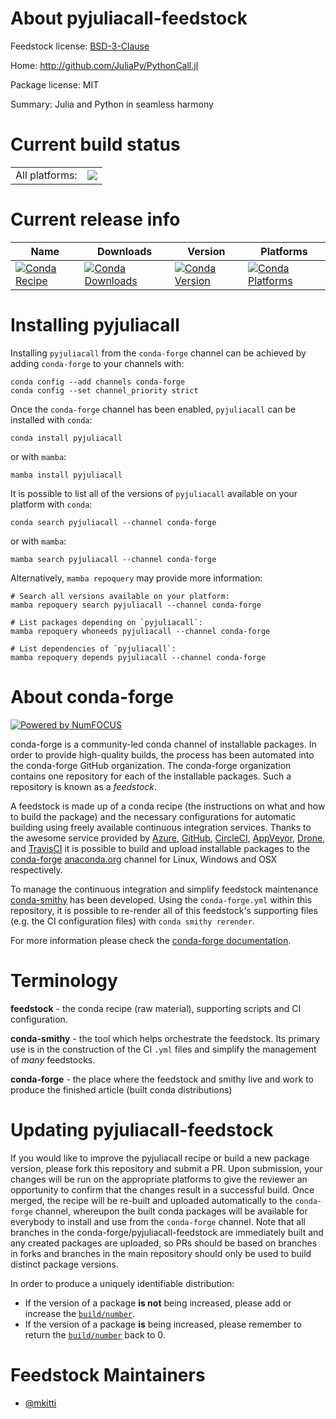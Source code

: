 About pyjuliacall-feedstock
===========================

Feedstock license: [BSD-3-Clause](https://github.com/conda-forge/pyjuliacall-feedstock/blob/main/LICENSE.txt)

Home: http://github.com/JuliaPy/PythonCall.jl

Package license: MIT

Summary: Julia and Python in seamless harmony

Current build status
====================


<table><tr><td>All platforms:</td>
    <td>
      <a href="https://dev.azure.com/conda-forge/feedstock-builds/_build/latest?definitionId=21451&branchName=main">
        <img src="https://dev.azure.com/conda-forge/feedstock-builds/_apis/build/status/pyjuliacall-feedstock?branchName=main">
      </a>
    </td>
  </tr>
</table>

Current release info
====================

| Name | Downloads | Version | Platforms |
| --- | --- | --- | --- |
| [![Conda Recipe](https://img.shields.io/badge/recipe-pyjuliacall-green.svg)](https://anaconda.org/conda-forge/pyjuliacall) | [![Conda Downloads](https://img.shields.io/conda/dn/conda-forge/pyjuliacall.svg)](https://anaconda.org/conda-forge/pyjuliacall) | [![Conda Version](https://img.shields.io/conda/vn/conda-forge/pyjuliacall.svg)](https://anaconda.org/conda-forge/pyjuliacall) | [![Conda Platforms](https://img.shields.io/conda/pn/conda-forge/pyjuliacall.svg)](https://anaconda.org/conda-forge/pyjuliacall) |

Installing pyjuliacall
======================

Installing `pyjuliacall` from the `conda-forge` channel can be achieved by adding `conda-forge` to your channels with:

```
conda config --add channels conda-forge
conda config --set channel_priority strict
```

Once the `conda-forge` channel has been enabled, `pyjuliacall` can be installed with `conda`:

```
conda install pyjuliacall
```

or with `mamba`:

```
mamba install pyjuliacall
```

It is possible to list all of the versions of `pyjuliacall` available on your platform with `conda`:

```
conda search pyjuliacall --channel conda-forge
```

or with `mamba`:

```
mamba search pyjuliacall --channel conda-forge
```

Alternatively, `mamba repoquery` may provide more information:

```
# Search all versions available on your platform:
mamba repoquery search pyjuliacall --channel conda-forge

# List packages depending on `pyjuliacall`:
mamba repoquery whoneeds pyjuliacall --channel conda-forge

# List dependencies of `pyjuliacall`:
mamba repoquery depends pyjuliacall --channel conda-forge
```


About conda-forge
=================

[![Powered by
NumFOCUS](https://img.shields.io/badge/powered%20by-NumFOCUS-orange.svg?style=flat&colorA=E1523D&colorB=007D8A)](https://numfocus.org)

conda-forge is a community-led conda channel of installable packages.
In order to provide high-quality builds, the process has been automated into the
conda-forge GitHub organization. The conda-forge organization contains one repository
for each of the installable packages. Such a repository is known as a *feedstock*.

A feedstock is made up of a conda recipe (the instructions on what and how to build
the package) and the necessary configurations for automatic building using freely
available continuous integration services. Thanks to the awesome service provided by
[Azure](https://azure.microsoft.com/en-us/services/devops/), [GitHub](https://github.com/),
[CircleCI](https://circleci.com/), [AppVeyor](https://www.appveyor.com/),
[Drone](https://cloud.drone.io/welcome), and [TravisCI](https://travis-ci.com/)
it is possible to build and upload installable packages to the
[conda-forge](https://anaconda.org/conda-forge) [anaconda.org](https://anaconda.org/)
channel for Linux, Windows and OSX respectively.

To manage the continuous integration and simplify feedstock maintenance
[conda-smithy](https://github.com/conda-forge/conda-smithy) has been developed.
Using the ``conda-forge.yml`` within this repository, it is possible to re-render all of
this feedstock's supporting files (e.g. the CI configuration files) with ``conda smithy rerender``.

For more information please check the [conda-forge documentation](https://conda-forge.org/docs/).

Terminology
===========

**feedstock** - the conda recipe (raw material), supporting scripts and CI configuration.

**conda-smithy** - the tool which helps orchestrate the feedstock.
                   Its primary use is in the construction of the CI ``.yml`` files
                   and simplify the management of *many* feedstocks.

**conda-forge** - the place where the feedstock and smithy live and work to
                  produce the finished article (built conda distributions)


Updating pyjuliacall-feedstock
==============================

If you would like to improve the pyjuliacall recipe or build a new
package version, please fork this repository and submit a PR. Upon submission,
your changes will be run on the appropriate platforms to give the reviewer an
opportunity to confirm that the changes result in a successful build. Once
merged, the recipe will be re-built and uploaded automatically to the
`conda-forge` channel, whereupon the built conda packages will be available for
everybody to install and use from the `conda-forge` channel.
Note that all branches in the conda-forge/pyjuliacall-feedstock are
immediately built and any created packages are uploaded, so PRs should be based
on branches in forks and branches in the main repository should only be used to
build distinct package versions.

In order to produce a uniquely identifiable distribution:
 * If the version of a package **is not** being increased, please add or increase
   the [``build/number``](https://docs.conda.io/projects/conda-build/en/latest/resources/define-metadata.html#build-number-and-string).
 * If the version of a package **is** being increased, please remember to return
   the [``build/number``](https://docs.conda.io/projects/conda-build/en/latest/resources/define-metadata.html#build-number-and-string)
   back to 0.

Feedstock Maintainers
=====================

* [@mkitti](https://github.com/mkitti/)

